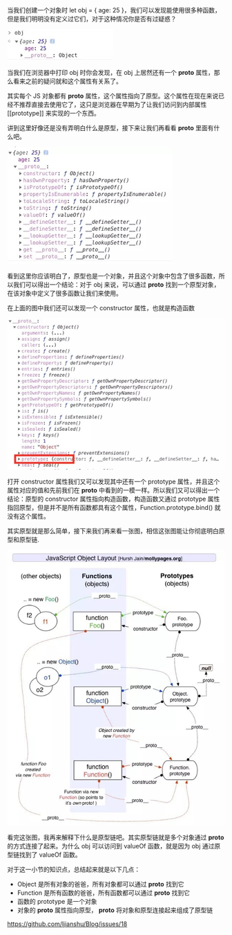 当我们创建一个对象时 let obj = { age: 25 }，我们可以发现能使用很多种函数，但是我们明明没有定义过它们，对于这种情况你是否有过疑惑？
  
![alt 属性文本](./1.jpg)  

当我们在浏览器中打印 obj 时你会发现，在 obj 上居然还有一个 __proto__ 属性，那么看来之前的疑问就和这个属性有关系了。

其实每个 JS 对象都有 __proto__ 属性，这个属性指向了原型。这个属性在现在来说已经不推荐直接去使用它了，这只是浏览器在早期为了让我们访问到内部属性 [[prototype]] 来实现的一个东西。

讲到这里好像还是没有弄明白什么是原型，接下来让我们再看看 __proto__ 里面有什么吧。

![alt 属性文本](./2.jpg) 

看到这里你应该明白了，原型也是一个对象，并且这个对象中包含了很多函数，所以我们可以得出一个结论：对于 obj 来说，可以通过 __proto__ 找到一个原型对象，在该对象中定义了很多函数让我们来使用。

在上面的图中我们还可以发现一个 constructor 属性，也就是构造函数

![alt 属性文本](./3.jpg) 

打开 constructor 属性我们又可以发现其中还有一个 prototype 属性，并且这个属性对应的值和先前我们在 __proto__ 中看到的一模一样。所以我们又可以得出一个结论：原型的 constructor 属性指向构造函数，构造函数又通过 prototype 属性指回原型，但是并不是所有函数都具有这个属性，Function.prototype.bind() 就没有这个属性。

其实原型就是那么简单，接下来我们再来看一张图，相信这张图能让你彻底明白原型和原型链.

![alt 属性文本](./4.jpg) 

看完这张图，我再来解释下什么是原型链吧。其实原型链就是多个对象通过 __proto__ 的方式连接了起来。为什么 obj 可以访问到 valueOf 函数，就是因为 obj 通过原型链找到了 valueOf 函数。

对于这一小节的知识点，总结起来就是以下几点：
- Object 是所有对象的爸爸，所有对象都可以通过 __proto__ 找到它
- Function 是所有函数的爸爸，所有函数都可以通过 __proto__ 找到它
- 函数的 prototype 是一个对象
- 对象的 __proto__ 属性指向原型， __proto__ 将对象和原型连接起来组成了原型链

https://github.com/ljianshu/Blog/issues/18